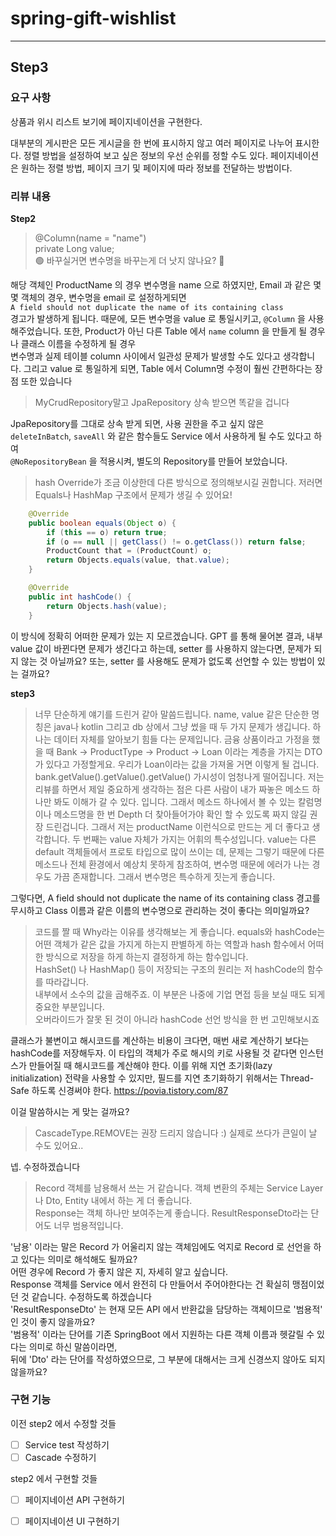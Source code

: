 # spring-gift-wishlist

---

## Step3

### 요구 사항
상품과 위시 리스트 보기에 페이지네이션을 구현한다.

대부분의 게시판은 모든 게시글을 한 번에 표시하지 않고 여러 페이지로 나누어 표시한다. 정렬 방법을 설정하여 보고 싶은 정보의 우선 순위를 정할 수도 있다.
페이지네이션은 원하는 정렬 방법, 페이지 크기 및 페이지에 따라 정보를 전달하는 방법이다.

### 리뷰 내용
**Step2**
> @Column(name = "name")  
> private Long value;  
> 🟢 바꾸실거면 변수명을 바꾸는게 더 낫지 않나요? 🤔
 
해당 객체인 ProductName 의 경우 변수명을 name 으로 하였지만,
Email 과 같은 몇몇 객체의 경우, 변수명을 email 로 설정하게되면  
`A field should not duplicate the name of its containing class`  
경고가 발생하게 됩니다. 때문에, 모든 변수명을 value 로 통일시키고, `@Column` 을 사용해주었습니다.
또한, Product가 아닌 다른 Table 에서 `name` column 을 만들게 될 경우나 클래스 이름을 수정하게 될 경우  
변수명과 실제 테이블 column 사이에서 일관성 문제가 발생할 수도 있다고 생각합니다.
그리고 value 로 통일하게 되면, Table 에서 Column명 수정이 훨씬 간편하다는 장점 또한 있습니다

> MyCrudRepository말고 JpaRepository 상속 받으면 똑같을 겁니다
 
JpaRepository를 그대로 상속 받게 되면, 사용 권한을 주고 싶지 않은 
`deleteInBatch`, `saveAll` 와 같은 함수들도 Service 에서 사용하게 될 수도 있다고 하여  
`@NoRepositoryBean` 을 적용시켜, 별도의 Repository를 만들어 보았습니다.

> hash Override가 조금 이상한데 다른 방식으로 정의해보시길 권합니다. 저러면 Equals나 HashMap 구조에서 문제가 생길 수 있어요!

```java
    @Override
    public boolean equals(Object o) {
        if (this == o) return true;
        if (o == null || getClass() != o.getClass()) return false;
        ProductCount that = (ProductCount) o;
        return Objects.equals(value, that.value);
    }

    @Override
    public int hashCode() {
        return Objects.hash(value);
    }
```
이 방식에 정확히 어떠한 문제가 있는 지 모르겠습니다.
GPT 를 통해 물어본 결과, 내부 value 값이 바뀐다면 문제가 생긴다고 하는데,
setter 를 사용하지 않는다면, 문제가 되지 않는 것 아닐까요?
또는, setter 를 사용해도 문제가 없도록 선언할 수 있는 방법이 있는 걸까요?

**step3**
> 너무 단순하게 얘기를 드린거 같아 말씀드립니다. name, value 같은 단순한 명칭은 java나 kotlin 그리고 db 상에서 그냥 썼을 때 두 가지 문제가 생깁니다.
> 하나는 데이터 자체를 알아보기 힘들 다는 문제입니다. 금융 상품이라고 가정을 했을 때 Bank -> ProductType -> Product -> Loan 이라는 계층을 가지는 DTO가 있다고 가정할게요. 우리가 Loan이라는 값을 가져올 거면 이렇게 될 겁니다.
> bank.getValue().getValue().getValue() 가시성이 엄청나게 떨어집니다. 저는 리뷰를 하면서 제일 중요하게 생각하는 점은 다른 사람이 내가 짜놓은 메소드 하나만 봐도 이해가 갈 수 있다. 입니다. 그래서 메소드 하나에서 볼 수 있는 칼럼명이나 메소드명을 한 번 Depth 더 찾아들어가야 확인 할 수 있도록 짜지 않길 권장 드린겁니다. 그래서 저는 productName 이런식으로 만드는 게 더 좋다고 생각합니다.
> 두 번째는 value 자체가 가지는 어휘의 특수성입니다. value는 다른 default 객체들에서 프로토 타입으로 많이 쓰이는 데, 문제는 그렇기 때문에 다른 메소드나 전체 환경에서 예상치 못하게 참조하여, 변수명 때문에 에러가 나는 경우도 가끔 존재합니다. 그래서 변수명은 특수하게 짓는게 좋습니다.

그렇다면, A field should not duplicate the name of its containing class 경고를 무시하고
Class 이름과 같은 이름의 변수명으로 관리하는 것이 좋다는 의미일까요?

> 코드를 짤 때 Why라는 이유를 생각해보는 게 좋습니다. 
> equals와 hashCode는 어떤 객체가 같은 값을 가지게 하는지 판별하게 하는 역할과 hash 함수에서 어떠한 방식으로 저장을 하게 하는지 결정하게 하는 함수입니다.  
> HashSet() 나 HashMap() 등이 저장되는 구조의 원리는 저 hashCode의 함수를 따라갑니다.  
> 내부에서 소수의 값을 곱해주죠. 이 부분은 나중에 기업 면접 등을 보실 때도 되게 중요한 부분입니다.  
> 오버라이드가 잘못 된 것이 아니라 hashCode 선언 방식을 한 번 고민해보시죠


클래스가 불변이고 해시코드를 계산하는 비용이 크다면, 매번 새로 계산하기 보다는 hashCode를 저장해두자. 
이 타입의 객체가 주로 해시의 키로 사용될 것 같다면 인스턴스가 만들어질 때 해시코드를 계산해야 한다. 
이를 위해 지연 초기화(lazy initialization) 전략을 사용할 수 있지만, 필드를 지연 초기화하기 위해서는 Thread-Safe 하도록 신경써야 한다.
https://povia.tistory.com/87

이걸 말씀하시는 게 맞는 걸까요?

> CascadeType.REMOVE는 권장 드리지 않습니다 :) 실제로 쓰다가 큰일이 날 수도 있어요..  

넵. 수정하겠습니다

> Record 객체를 남용해서 쓰는 거 같습니다. 객체 변환의 주체는 Service Layer나 Dto, Entity 내에서 하는 게 더 좋습니다.  
> Response는 객체 하나만 보여주는게 좋습니다. ResultResponseDto라는 단어도 너무 범용적입니다.

'남용' 이라는 말은 Record 가 어울리지 않는 객체임에도 억지로 Record 로 선언을 하고 있다는 의미로 해석해도 될까요?  
어떤 경우에 Record 가 좋지 않은 지, 자세히 알고 싶습니다.  
Response 객체를 Service 에서 완전히 다 만들어서 주어야한다는 건 확실히 맹점이었던 것 같습니다. 수정하도록 하겠습니다  
'ResultResponseDto' 는 현재 모든 API 에서 반환값을 담당하는 객체이므로 '범용적' 인 것이 좋지 않을까요?  
'범용적' 이라는 단어를 기존 SpringBoot 에서 지원하는 다른 객체 이름과 헷갈릴 수 있다는 의미로 하신 말씀이라면,  
뒤에 'Dto' 라는 단어를 작성하였으므로, 그 부분에 대해서는 크게 신경쓰지 않아도 되지 않을까요?


### 구현 기능
이전 step2 에서 수정할 것들
- [ ] Service test 작성하기
- [ ] Cascade 수정하기

step2 에서 구현할 것들
- [ ] 페이지네이션 API 구현하기
- [ ] 페이지네이션 UI 구현하기






